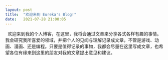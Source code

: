 ```yaml
---
layout: post
title:  "欢迎来到 Eureka's Blog!"
date:   2021-07-28 21:00:05
---
```

​&nbsp;​&nbsp;欢迎来到我的个人博客，在这里，我将会通过文章来分享各式各样有趣的事情。我会研究我所喜爱的领域，并把个人的见闻与理解记录成文章，不管是游戏、动画、漫画、还是编程。只要是值得记录的事物，我都会尽量在这里写成文章，也希望各位有缘来到这里的朋友对我的文章提出意见和建议。

